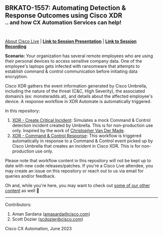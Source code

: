 ## BRKATO-1557: Automating Detection & Response Outcomes using Cisco XDR <br><sub>.. and how CX Automation Services can help!</sub><div> <br> </div>

[About Cisco Live](https://www.ciscolive.com/global.html) | [**Link to Session Presentation**](https://github.com/ciscomanagedservices/ciscolive-xdr-automate/blob/main/BRKATO-1557%20-%20Automating%20Detection%20and%20Response%20Outcomes%20using%20Cisco%20XDR.pptx) | [**Link to Session Recording**]() 

**Scenario:** Your organization has several remote employees who are using their personal devices to access sensitive company data. One of the employee's laptops gets infected with ransomware that attempts to establish command & control communication before initiating data encryption.

Cisco XDR gathers the event information generated by Cisco Umbrella, including the nature of the threat (C&C, High Severity), the associated domain/s (ex: monsteradds.at), and details about the affected employee's device. A response workflow in XDR Automate is automatically triggered. 

In this repository:
1. [XDR - Create Critical Incident](https://github.com/ciscomanagedservices/ciscolive-xdr-automate/tree/main/XDR-CreateCriticalIncident__definition_workflow_024XNSSKYEB9B7dKljmDwc4Nn6QKfos2ioh): Simulates a mock Command & Control detection incident created by Umbrella. This is for non-production use only. Inspired by the work of [Christopher Van Der Made](https://github.com/chrivand).
2. [XDR - Command & Control Response](https://github.com/ciscomanagedservices/ciscolive-xdr-automate/tree/main/XDR-CommandAndControlResponse__definition_workflow_025W2TC4F9AOH1RGNNrFqURl7VGcdKBKRZR): This workflow is triggered automatically in response to a Command & Control event picked up by Cisco Umbrella that creates an incident in Cisco XDR. This is for non-production use only.

Please note that workflow content in this repository will not be kept up to date with new code releases/patches. If you're a Cisco Live attendee, you may create an issue on this repository or reach out to us via email for queries and/or feedback.

Oh and, while you're here, you may want to check out [some of our other content](https://github.com/ciscomanagedservices) as well 🚀 

---

Contributors:

1. Aman Sardana (amasarda@cisco.com)
2. Scott Dozier (scdozier@cisco.com)

Cisco CX Automation, June 2023
